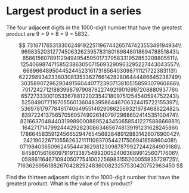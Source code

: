 # Largest product in a series
The four adjacent digits in the 1000-digit number that have the greatest product are 9 × 9 × 8 × 9 = 5832.

$$
73167176531330624919225119674426574742355349194934\\
96983520312774506326239578318016984801869478851843\\
85861560789112949495459501737958331952853208805511\\
12540698747158523863050715693290963295227443043557\\
66896648950445244523161731856403098711121722383113\\
62229893423380308135336276614282806444486645238749\\
30358907296290491560440772390713810515859307960866\\
70172427121883998797908792274921901699720888093776\\
65727333001053367881220235421809751254540594752243\\
52584907711670556013604839586446706324415722155397\\
53697817977846174064955149290862569321978468622482\\
83972241375657056057490261407972968652414535100474\\
82166370484403199890008895243450658541227588666881\\
16427171479924442928230863465674813919123162824586\\
17866458359124566529476545682848912883142607690042\\
24219022671055626321111109370544217506941658960408\\
07198403850962455444362981230987879927244284909188\\
84580156166097919133875499200524063689912560717606\\
05886116467109405077541002256983155200055935729725\\
71636269561882670428252483600823257530420752963450
$$

Find the thirteen adjacent digits in the 1000-digit number that have the greatest product. What is the value of this product?
